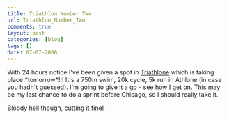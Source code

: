 ```yaml
---
title: Triathlon Number Two
url: Triathlon_Number_Two
comments: true
layout: post
categories: [blog]
tags: []
date: 07-07-2006
---
```

<p class="intro"></p>
With 24 hours notice I've been given a spot in <a href="http://www.triathlone.com" target="_parent">Triathlone</a> which is taking place *tomorrow*!!! It's a 750m swim, 20k cycle, 5k run in Athlone (in case you hadn't guessed). I'm going to give it a go - see how I get on. This may be my last chance to do a sprint before Chicago, so I should really take it.

Bloody hell though, cutting it fine!

